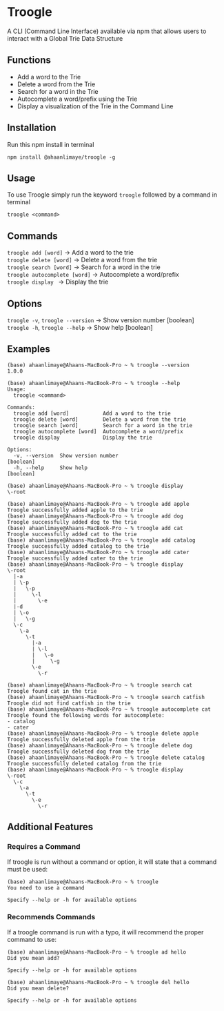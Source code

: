# Troogle
A CLI (Command Line Interface) available via npm that allows users to interact with a Global Trie Data Structure

## Functions
- Add a word to the Trie
- Delete a word from the Trie
- Search for a word in the Trie
- Autocomplete a word/prefix using the Trie
- Display a visualization of the Trie in the Command Line


## Installation
Run this npm install in terminal
```
npm install @ahaanlimaye/troogle -g
```

## Usage
To use Troogle simply run the keyword `troogle` followed by a command in terminal
```
troogle <command>
```

## Commands
`troogle add [word]` &#8594; Add a word to the trie\
`troogle delete [word]` &#8594; Delete a word from the trie\
`troogle search [word]` &#8594; Search for a word in the trie\
`troogle autocomplete [word]` &#8594; Autocomplete a word/prefix\
`troogle display ` &#8594; Display the trie

## Options
`troogle -v`, `troogle --version` &#8594; Show version number [boolean]\
`troogle -h`, `troogle --help` &#8594; Show help [boolean]

## Examples
```
(base) ahaanlimaye@Ahaans-MacBook-Pro ~ % troogle --version
1.0.0
```
```
(base) ahaanlimaye@Ahaans-MacBook-Pro ~ % troogle --help   
Usage:
  troogle <command>

Commands:
  troogle add [word]           Add a word to the trie
  troogle delete [word]        Delete a word from the trie
  troogle search [word]        Search for a word in the trie
  troogle autocomplete [word]  Autocomplete a word/prefix
  troogle display              Display the trie

Options:
  -v, --version  Show version number                                   [boolean]
  -h, --help     Show help                                             [boolean]
  ```
```annotate
(base) ahaanlimaye@Ahaans-MacBook-Pro ~ % troogle display
\-root

(base) ahaanlimaye@Ahaans-MacBook-Pro ~ % troogle add apple
Troogle successfully added apple to the trie
(base) ahaanlimaye@Ahaans-MacBook-Pro ~ % troogle add dog
Troogle successfully added dog to the trie
(base) ahaanlimaye@Ahaans-MacBook-Pro ~ % troogle add cat
Troogle successfully added cat to the trie
(base) ahaanlimaye@Ahaans-MacBook-Pro ~ % troogle add catalog
Troogle successfully added catalog to the trie
(base) ahaanlimaye@Ahaans-MacBook-Pro ~ % troogle add cater
Troogle successfully added cater to the trie
(base) ahaanlimaye@Ahaans-MacBook-Pro ~ % troogle display
\-root
  |-a
  | \-p
  |   \-p
  |     \-l
  |       \-e
  |-d
  | \-o
  |   \-g
  \-c
    \-a
      \-t
        |-a
        | \-l
        |   \-o
        |     \-g
        \-e
          \-r

(base) ahaanlimaye@Ahaans-MacBook-Pro ~ % troogle search cat
Troogle found cat in the trie
(base) ahaanlimaye@Ahaans-MacBook-Pro ~ % troogle search catfish
Troogle did not find catfish in the trie
(base) ahaanlimaye@Ahaans-MacBook-Pro ~ % troogle autocomplete cat
Troogle found the following words for autocomplete:
- catalog
- cater
(base) ahaanlimaye@Ahaans-MacBook-Pro ~ % troogle delete apple
Troogle successfully deleted apple from the trie
(base) ahaanlimaye@Ahaans-MacBook-Pro ~ % troogle delete dog
Troogle successfully deleted dog from the trie
(base) ahaanlimaye@Ahaans-MacBook-Pro ~ % troogle delete catalog
Troogle successfully deleted catalog from the trie
(base) ahaanlimaye@Ahaans-MacBook-Pro ~ % troogle display
\-root
  \-c
    \-a
      \-t
        \-e
          \-r
```

## Additional Features
### Requires a Command
If troogle is run without a command or option, it will state that a command must be used:
```
(base) ahaanlimaye@Ahaans-MacBook-Pro ~ % troogle             
You need to use a command

Specify --help or -h for available options
```
### Recommends Commands
If a troogle command is run with a typo, it will recommend the proper command to use:
```
(base) ahaanlimaye@Ahaans-MacBook-Pro ~ % troogle ad hello
Did you mean add?

Specify --help or -h for available options
```
```
(base) ahaanlimaye@Ahaans-MacBook-Pro ~ % troogle del hello
Did you mean delete?

Specify --help or -h for available options
```

